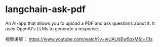 # langchain-ask-pdf
An AI-app that allows you to upload a PDF and ask questions about it. It uses OpenAI's LLMs to generate a response.

视频讲解： https://www.youtube.com/watch?v=wUAUdEw5oxM&t=10s
